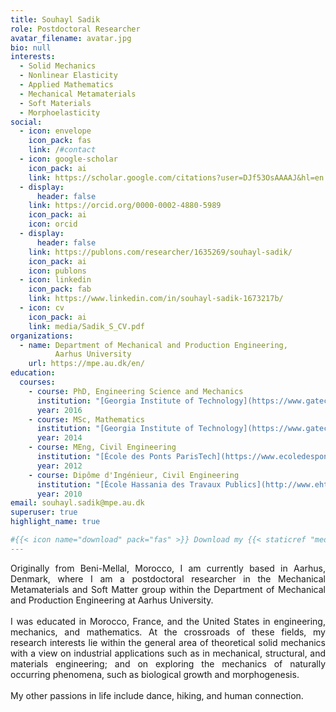 ```yaml
---
title: Souhayl Sadik
role: Postdoctoral Researcher
avatar_filename: avatar.jpg
bio: null
interests:
  - Solid Mechanics
  - Nonlinear Elasticity
  - Applied Mathematics
  - Mechanical Metamaterials
  - Soft Materials
  - Morphoelasticity
social:
  - icon: envelope
    icon_pack: fas
    link: /#contact
  - icon: google-scholar
    icon_pack: ai
    link: https://scholar.google.com/citations?user=DJf53OsAAAAJ&hl=en
  - display:
      header: false
    link: https://orcid.org/0000-0002-4880-5989
    icon_pack: ai
    icon: orcid
  - display:
      header: false
    link: https://publons.com/researcher/1635269/souhayl-sadik/
    icon_pack: ai
    icon: publons
  - icon: linkedin
    icon_pack: fab
    link: https://www.linkedin.com/in/souhayl-sadik-1673217b/
  - icon: cv
    icon_pack: ai
    link: media/Sadik_S_CV.pdf
organizations:
  - name: Department of Mechanical and Production Engineering,
          Aarhus University
    url: https://mpe.au.dk/en/
education:
  courses:
    - course: PhD, Engineering Science and Mechanics
      institution: "[Georgia Institute of Technology](https://www.gatech.edu/)<br>Atlanta, GA, USA"
      year: 2016
    - course: MSc, Mathematics
      institution: "[Georgia Institute of Technology](https://www.gatech.edu/)<br>Atlanta, GA, USA"
      year: 2014
    - course: MEng, Civil Engineering
      institution: "[École des Ponts ParisTech](https://www.ecoledesponts.fr/) & [École Centrale Paris](http://www.ecp.fr/)<br>Paris, France"
      year: 2012
    - course: Dipôme d'Ingénieur, Civil Engineering
      institution: "[École Hassania des Travaux Publics](http://www.ehtp.ac.ma/)<br>Casablanca, Morocco"
      year: 2010
email: souhayl.sadik@mpe.au.dk
superuser: true
highlight_name: true

#{{< icon name="download" pack="fas" >}} Download my {{< staticref "media/Sadik_S_CV.pdf" "newtab" >}}Curriculum Vitae{{< /staticref >}}.
---
```

<div style="text-align: justify">Originally from Beni-Mellal, Morocco, I am currently based in Aarhus, Denmark, where I am a postdoctoral researcher in the Mechanical Metamaterials and Soft Matter group within the Department of Mechanical and Production Engineering at Aarhus University.</div><br>

<div style="text-align: justify">I was educated in Morocco, France, and the United States in engineering, mechanics, and mathematics. At the crossroads of these fields, my research interests lie within the general area of theoretical solid mechanics with a view on industrial applications such as in mechanical, structural, and materials engineering; and on exploring the mechanics of naturally occurring phenomena, such as biological growth and morphogenesis.</div><br>

<div style="text-align: justify">My other passions in life include dance, hiking, and human connection.</div>


